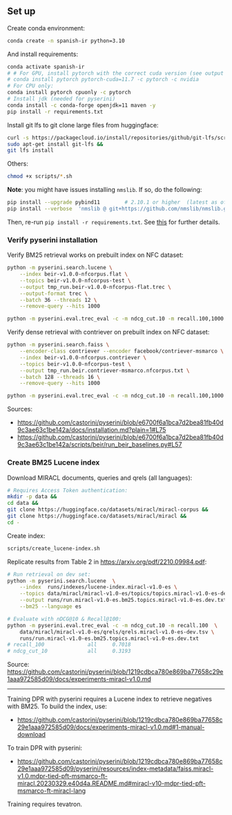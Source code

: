 
## Set up

Create conda environment:

```bash
conda create -n spanish-ir python=3.10
```

And install requirements:

```bash
conda activate spanish-ir
# # For GPU, install pytorch with the correct cuda version (see output of nvidia-smi):
# conda install pytorch pytorch-cuda=11.7 -c pytorch -c nvidia
# For CPU only:
conda install pytorch cpuonly -c pytorch
# Install jdk (needed for pyserini)
conda install -c conda-forge openjdk=11 maven -y
pip install -r requirements.txt
```

Install git lfs to git clone large files from huggingface:

```bash
curl -s https://packagecloud.io/install/repositories/github/git-lfs/script.deb.sh | sudo bash &&
sudo apt-get install git-lfs &&
git lfs install
```

Others:

```bash
chmod +x scripts/*.sh
```

**Note**: you might have issues installing `nmslib`. If so, do the following:

```bash
pip install --upgrade pybind11        # 2.10.1 or higher  (latest as of today: 2.11.1)
pip install --verbose  'nmslib @ git+https://github.com/nmslib/nmslib.git#egg=nmslib&subdirectory=python_bindings'
```

Then, re-run `pip install -r requirements.txt`. See [this](https://github.com/nmslib/nmslib/issues/538) for further details.

### Verify pyserini installation

Verify BM25 retrieval works on prebuilt index on NFC dataset:

```bash
python -m pyserini.search.lucene \
    --index beir-v1.0.0-nfcorpus.flat \
    --topics beir-v1.0.0-nfcorpus-test \
    --output tmp_run.beir-v1.0.0-nfcorpus-flat.trec \
    --output-format trec \
    --batch 36 --threads 12 \
    --remove-query --hits 1000

python -m pyserini.eval.trec_eval -c -m ndcg_cut.10 -m recall.100,1000 beir-v1.0.0-nfcorpus-test tmp_run.beir-v1.0.0-nfcorpus-flat.trec
```

Verify dense retrieval with contriever on prebuilt index on NFC dataset:

```bash
python -m pyserini.search.faiss \
    --encoder-class contriever --encoder facebook/contriever-msmarco \
    --index beir-v1.0.0-nfcorpus.contriever \
    --topics beir-v1.0.0-nfcorpus-test \
    --output tmp_run.beir.contriever-msmarco.nfcorpus.txt \
    --batch 128 --threads 16 \
    --remove-query --hits 1000

python -m pyserini.eval.trec_eval -c -m ndcg_cut.10 -m recall.100,1000 beir-v1.0.0-nfcorpus-test tmp_run.beir.contriever-msmarco.nfcorpus.txt
```

Sources:

* https://github.com/castorini/pyserini/blob/e6700f6a1bca7d2bea81fb40d9c3ae63c1be142a/docs/installation.md?plain=1#L75
* https://github.com/castorini/pyserini/blob/e6700f6a1bca7d2bea81fb40d9c3ae63c1be142a/scripts/beir/run_beir_baselines.py#L57



### Create BM25 Lucene index


Download MIRACL documents, queries and qrels (all languages):

```bash
# Requires Access Token authentication:
mkdir -p data &&
cd data && 
git clone https://huggingface.co/datasets/miracl/miracl-corpus && 
git clone https://huggingface.co/datasets/miracl/miracl &&
cd -
```

Create index:

```bash
scripts/create_lucene-index.sh
```

Replicate results from Table 2 in https://arxiv.org/pdf/2210.09984.pdf:

```bash
# Run retrieval on dev set:
python -m pyserini.search.lucene  \
    --index  runs/indexes/lucene-index.miracl-v1.0-es \
    --topics data/miracl/miracl-v1.0-es/topics/topics.miracl-v1.0-es-dev.tsv \
    --output runs/run.miracl-v1.0-es.bm25.topics.miracl-v1.0-es.dev.txt \
    --bm25 --language es

# Evaluate with nDCG@10 & Recall@100:
python -m pyserini.eval.trec_eval -c -m ndcg_cut.10 -m recall.100  \
    data/miracl/miracl-v1.0-es/qrels/qrels.miracl-v1.0-es-dev.tsv \
    runs/run.miracl-v1.0-es.bm25.topics.miracl-v1.0-es.dev.txt
# recall_100              all     0.7018
# ndcg_cut_10             all     0.3193
```

Source: https://github.com/castorini/pyserini/blob/1219cdbca780e869ba77658c29e1aaa972585d09/docs/experiments-miracl-v1.0.md



--------------------

Training DPR with pyserini requires a Lucene index to retrieve negatives with BM25. To build the index, use:

* https://github.com/castorini/pyserini/blob/1219cdbca780e869ba77658c29e1aaa972585d09/docs/experiments-miracl-v1.0.md#1-manual-download


To train DPR with pyserini:

* https://github.com/castorini/pyserini/blob/1219cdbca780e869ba77658c29e1aaa972585d09/pyserini/resources/index-metadata/faiss.miracl-v1.0.mdpr-tied-pft-msmarco-ft-miracl.20230329.e40d4a.README.md#miracl-v10-mdpr-tied-pft-msmarco-ft-miracl-lang

Training requires tevatron.



